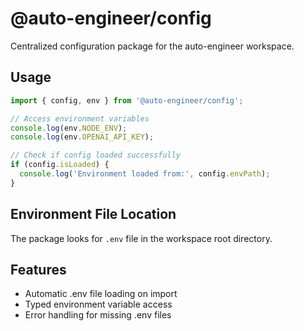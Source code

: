 # @auto-engineer/config

Centralized configuration package for the auto-engineer workspace.

## Usage

```typescript
import { config, env } from '@auto-engineer/config';

// Access environment variables
console.log(env.NODE_ENV);
console.log(env.OPENAI_API_KEY);

// Check if config loaded successfully
if (config.isLoaded) {
  console.log('Environment loaded from:', config.envPath);
}
```

## Environment File Location

The package looks for `.env` file in the workspace root directory.

## Features

- Automatic .env file loading on import
- Typed environment variable access
- Error handling for missing .env files 